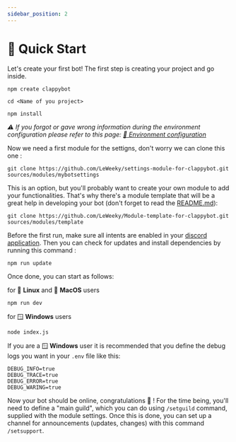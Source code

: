 ```yaml
---
sidebar_position: 2
---
```

# 🚀 Quick Start

Let's create your first bot! The first step is creating your project and go inside.

```
npm create clappybot
```
```
cd <Name of you project>
```
```
npm install
```

*⚠️ If you forgot or gave wrong information during the environment configuration
please refer to this page: [📝 Environment configuration](/clappybot/environment)*


Now we need a first module for the settigns, don't worry we can clone this one : 
```
git clone https://github.com/LeWeeky/settings-module-for-clappybot.git sources/modules/mybotsettings
```

This is an option, but you'll probably want to create your own module to add your functionalities. That's why there's a module template that will be a great help in developing your bot (don't forget to read the [README.md](https://github.com/LeWeeky/Module-template-for-clappybot)):
```
git clone https://github.com/LeWeeky/Module-template-for-clappybot.git sources/modules/template
```

Before the first run, make sure all intents are enabled in your [discord application](https://discord.com/developers/applications). Then you can check for updates and install dependencies by running this command :
```
npm run update
```

Once done, you can start as follows:

for 🐧 **Linux** and 🍎 **MacOS** users
```
npm run dev
```

for 🪟 **Windows** users
```
node index.js
```

If you are a 🪟 **Windows** user it is recommended that you define the debug logs you want in your `.env` file like this:
```
DEBUG_INFO=true
DEBUG_TRACE=true
DEBUG_ERROR=true
DEBUG_WARING=true
```

Now your bot should be online, congratulations 🎉 ! For the time being, you'll need to define a "main guild", which you can do using `/setguild` command, supplied with the module settings. Once this is done, you can set up a channel for announcements (updates, changes) with this command `/setsupport`.